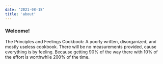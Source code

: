 ```yaml
---
date: '2021-08-18'
title: 'about'
---
```


### Welcome!

The Principles and Feelings Cookbook: A poorly written, disorganized, and mostly useless cookbook. There will be no measurements provided, cause everything is by feeling. Because getting 90% of the way there with 10% of the effort is worthwhile 200% of the time.
